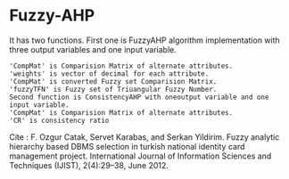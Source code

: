 # Fuzzy-AHP
It has two functions. First one is FuzzyAHP algorithm implementation with three output variables and one input variable. 
```
'CompMat' is Comparision Matrix of alternate attributes. 
'weights' is vector of decimal for each attribute. 
'CompMat' is converted Fuzzy set Comparision Matrix. 
'fuzzyTFN' is Fuzzy set of Triuangular Fuzzy Number. 
Second function is ConsistencyAHP with oneoutput variable and one input variable. 
'CompMat' is Comparision Matrix of alternate attributes. 
'CR' is consistency ratio 
```
Cite : 
F. Ozgur Catak, Servet Karabas, and Serkan Yildirim. Fuzzy analytic 
    hierarchy based DBMS selection in turkish national identity card 
    management project. International Journal of Information Sciences and 
    Techniques (IJIST), 2(4):29–38, June 2012.
